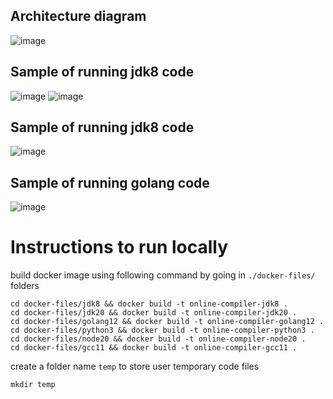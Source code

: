 
## Architecture diagram 
![image](https://github.com/AmitSureshChandra/online-compiler/assets/47358181/28308234-49d1-48ca-8f5f-bc37cd0de31f)


## Sample of running jdk8 code

![image](https://github.com/AmitSureshChandra/online-compiler/assets/47358181/e4397f33-517c-4cb9-8bd9-b020a48b6962)
![image](https://github.com/AmitSureshChandra/online-compiler/assets/47358181/f6425311-bc6b-485b-ba65-1675490cab17)

## Sample of running jdk8 code
![image](https://github.com/AmitSureshChandra/online-compiler/assets/47358181/f3a3fb2d-612a-48fb-a4f2-369a587882e8)

## Sample of running golang code
![image](https://github.com/AmitSureshChandra/online-compiler/assets/47358181/386672e1-e0b1-4704-9f11-86f0f80d751f)


# Instructions to run locally

build docker image using following command by going in `./docker-files/` folders
```shell
cd docker-files/jdk8 && docker build -t online-compiler-jdk8 .
cd docker-files/jdk20 && docker build -t online-compiler-jdk20 .
cd docker-files/golang12 && docker build -t online-compiler-golang12 .
cd docker-files/python3 && docker build -t online-compiler-python3 .
cd docker-files/node20 && docker build -t online-compiler-node20 .
cd docker-files/gcc11 && docker build -t online-compiler-gcc11 .
```

create a folder name `temp` to store user temporary code files
```shell
mkdir temp
```